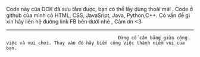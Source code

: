 Code này của DCK đã sưu tầm được, bạn có thể lấy dùng thoải mái . Code ở github của mình có HTML, CSS, JavaSript, Java, Python,C++. Có vấn đề gì xin hãy liên hệ đường link FB bên dưới nhé , Cảm ơn <3
_______________________________________________________________________________________________________________________________________________________________________________________________________
                                              Đừng cố cân bằng giữa công việc và vui chơi. Thay vào đó hãy biến công việc thành niềm vui của bạn.
